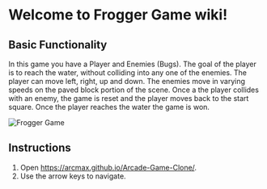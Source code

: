 # Welcome to Frogger Game wiki!

## Basic Functionality
  In this game you have a Player and Enemies (Bugs). The goal of the player is to reach the water, without colliding into any one of the enemies. The player can move left, right, up and down. The enemies move in varying speeds on the paved block portion of the scene. Once a the player collides with an enemy, the game is reset and the player moves back to the start square. Once the player reaches the water the game is won.

![Frogger Game](https://imgur.com/a/hvVCW)

## Instructions
1. Open <https://arcmax.github.io/Arcade-Game-Clone/>.
2. Use the arrow keys to navigate.

